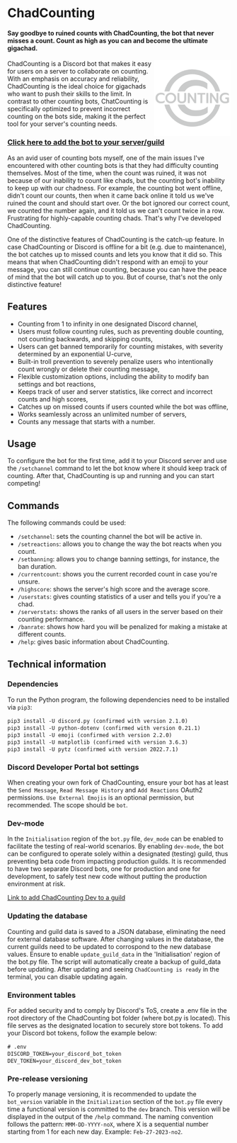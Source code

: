 # ChadCounting
#### Say goodbye to ruined counts with ChadCounting, the bot that never misses a count. Count as high as you can and become the ultimate gigachad.
<img align="right" src="logo_chadcounting.png" width="172">

ChadCounting is a Discord bot that makes it easy for users on a server to collaborate on counting. With an emphasis on accuracy and reliability, ChadCounting is the ideal choice for gigachads who want to push their skills to the limit. In contrast to other counting bots, ChatCounting is specifically optimized to prevent incorrect counting on the bots side, making it the perfect tool for your server's counting needs.

### [Click here to add the bot to your server/guild](https://discord.com/api/oauth2/authorize?client_id=1066081427935993886&permissions=329792&scope=bot)

As an avid user of counting bots myself, one of the main issues I've encountered with other counting bots is that they had difficulty counting themselves. Most of the time, when the count was ruined, it was not because of our inability to count like chads, but the counting bot's inability to keep up with our chadness. For example, the counting bot went offline, didn't count our counts, then when it came back online it told us we've ruined the count and should start over. Or the bot ignored our correct count, we counted the number again, and it told us we can't count twice in a row. Frustrating for highly-capable counting chads. That's why I've developed ChadCounting.

One of the distinctive features of ChadCounting is the catch-up feature. In case ChadCounting or Discord is offline for a bit (e.g. due to maintenance), the bot catches up to missed counts and lets you know that it did so. This means that when ChadCounting didn't respond with an emoji to your message, you can still continue counting, because you can have the peace of mind that the bot will catch up to you. But of course, that's not the only distinctive feature!

## Features
- Counting from 1 to infinity in one designated Discord channel,
- Users must follow counting rules, such as preventing double counting, not counting backwards, and skipping counts,
- Users can get banned temporarily for counting mistakes, with severity determined by an exponential U-curve,
- Built-in troll prevention to severely penalize users who intentionally count wrongly or delete their counting message,
- Flexible customization options, including the ability to modify ban settings and bot reactions,
- Keeps track of user and server statistics, like correct and incorrect counts and high scores,
- Catches up on missed counts if users counted while the bot was offline,
- Works seamlessly across an unlimited number of servers,
- Counts any message that starts with a number.

## Usage
To configure the bot for the first time, add it to your Discord server and use the `/setchannel` command to let the bot know where it should keep track of counting. After that, ChadCounting is up and running and you can start competing!

## Commands
The following commands could be used:
- `/setchannel`: sets the counting channel the bot will be active in.
- `/setreactions`: allows you to change the way the bot reacts when you count.
- `/setbanning`: allows you to change banning settings, for instance, the ban duration.
- `/currentcount`: shows you the current recorded count in case you're unsure.
- `/highscore`: shows the server's high score and the average score.
- `/userstats`: gives counting statistics of a user and tells you if you're a chad.
- `/serverstats`: shows the ranks of all users in the server based on their counting performance.
- `/banrate`: shows how hard you will be penalized for making a mistake at different counts.
- `/help`: gives basic information about ChadCounting.

## Technical information
### Dependencies
To run the Python program, the following dependencies need to be installed via `pip3`:
```
pip3 install -U discord.py (confirmed with version 2.1.0)
pip3 install -U python-dotenv (confirmed with version 0.21.1)
pip3 install -U emoji (confirmed with version 2.2.0)
pip3 install -U matplotlib (confirmed with version 3.6.3)
pip3 install -U pytz (confirmed with version 2022.7.1)
```
### Discord Developer Portal bot settings
When creating your own fork of ChadCounting, ensure your bot has at least the `Send Message`, `Read Message History` and `Add Reactions` OAuth2 permissions. `Use External Emojis` is an optional permission, but recommended. The scope should be `bot`.

### Dev-mode
In the `Initialisation` region of the `bot.py` file, `dev_mode` can be enabled to facilitate the testing of real-world scenarios. By enabling `dev-mode`, the bot can be configured to operate solely within a designated (testing) guild, thus preventing beta code from impacting production guilds. It is recommended to have two separate Discord bots, one for production and one for development, to safely test new code without putting the production environment at risk.

[Link to add ChadCounting Dev to a guild](https://discord.com/api/oauth2/authorize?client_id=1069230219094921318&permissions=329792&scope=bot)

### Updating the database
Counting and guild data is saved to a JSON database, eliminating the need for external database software. After changing values in the database, the current guilds need to be updated to corrospond to the new database values. Ensure to enable `update_guild_data` in the 'Initialisation' region of the bot.py file. The script will automatically create a backup of guild_data before updating. After updating and seeing `ChadCounting is ready` in the terminal, you can disable updating again.

### Environment tables
For added security and to comply by Discord's ToS, create a .env file in the root directory of the ChadCounting bot folder (where bot.py is located). This file serves as the designated location to securely store bot tokens. To add your Discord bot tokens, follow the example below:
```
# .env
DISCORD_TOKEN=your_discord_bot_token
DEV_TOKEN=your_discord_dev_bot_token
```

### Pre-release versioning
To properly manage versioning, it is recommended to update the `bot_version` variable in the `Initialization` section of the `bot.py` file every time a functional version is committed to the `dev` branch. This version will be displayed in the output of the `/help` command. The naming convention follows the pattern: `MMM-DD-YYYY-noX`, where X is a sequential number starting from 1 for each new day. Example: `Feb-27-2023-no2`.
